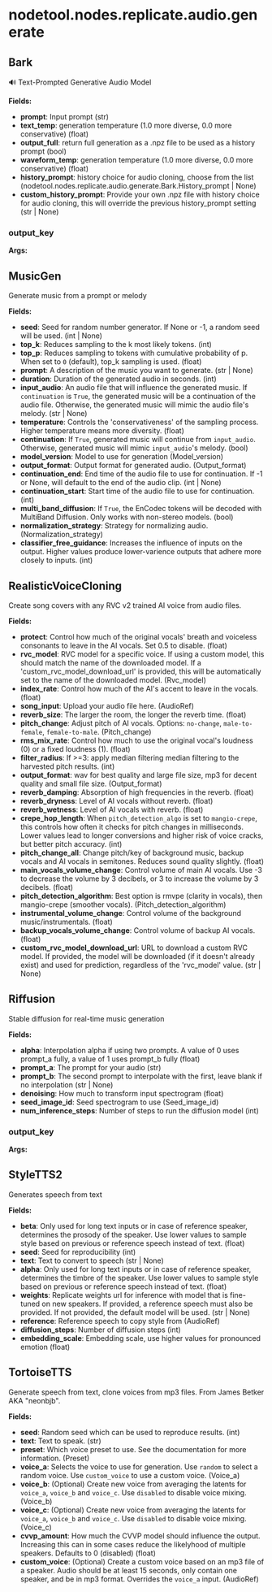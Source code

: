 # nodetool.nodes.replicate.audio.generate

## Bark

🔊 Text-Prompted Generative Audio Model

**Fields:**
- **prompt**: Input prompt (str)
- **text_temp**: generation temperature (1.0 more diverse, 0.0 more conservative) (float)
- **output_full**: return full generation as a .npz file to be used as a history prompt (bool)
- **waveform_temp**: generation temperature (1.0 more diverse, 0.0 more conservative) (float)
- **history_prompt**: history choice for audio cloning, choose from the list (nodetool.nodes.replicate.audio.generate.Bark.History_prompt | None)
- **custom_history_prompt**: Provide your own .npz file with history choice for audio cloning, this will override the previous history_prompt setting (str | None)

### output_key

**Args:**


## MusicGen

Generate music from a prompt or melody

**Fields:**
- **seed**: Seed for random number generator. If None or -1, a random seed will be used. (int | None)
- **top_k**: Reduces sampling to the k most likely tokens. (int)
- **top_p**: Reduces sampling to tokens with cumulative probability of p. When set to  `0` (default), top_k sampling is used. (float)
- **prompt**: A description of the music you want to generate. (str | None)
- **duration**: Duration of the generated audio in seconds. (int)
- **input_audio**: An audio file that will influence the generated music. If `continuation` is `True`, the generated music will be a continuation of the audio file. Otherwise, the generated music will mimic the audio file's melody. (str | None)
- **temperature**: Controls the 'conservativeness' of the sampling process. Higher temperature means more diversity. (float)
- **continuation**: If `True`, generated music will continue from `input_audio`. Otherwise, generated music will mimic `input_audio`'s melody. (bool)
- **model_version**: Model to use for generation (Model_version)
- **output_format**: Output format for generated audio. (Output_format)
- **continuation_end**: End time of the audio file to use for continuation. If -1 or None, will default to the end of the audio clip. (int | None)
- **continuation_start**: Start time of the audio file to use for continuation. (int)
- **multi_band_diffusion**: If `True`, the EnCodec tokens will be decoded with MultiBand Diffusion. Only works with non-stereo models. (bool)
- **normalization_strategy**: Strategy for normalizing audio. (Normalization_strategy)
- **classifier_free_guidance**: Increases the influence of inputs on the output. Higher values produce lower-varience outputs that adhere more closely to inputs. (int)


## RealisticVoiceCloning

Create song covers with any RVC v2 trained AI voice from audio files.

**Fields:**
- **protect**: Control how much of the original vocals' breath and voiceless consonants to leave in the AI vocals. Set 0.5 to disable. (float)
- **rvc_model**: RVC model for a specific voice. If using a custom model, this should match the name of the downloaded model. If a 'custom_rvc_model_download_url' is provided, this will be automatically set to the name of the downloaded model. (Rvc_model)
- **index_rate**: Control how much of the AI's accent to leave in the vocals. (float)
- **song_input**: Upload your audio file here. (AudioRef)
- **reverb_size**: The larger the room, the longer the reverb time. (float)
- **pitch_change**: Adjust pitch of AI vocals. Options: `no-change`, `male-to-female`, `female-to-male`. (Pitch_change)
- **rms_mix_rate**: Control how much to use the original vocal's loudness (0) or a fixed loudness (1). (float)
- **filter_radius**: If >=3: apply median filtering median filtering to the harvested pitch results. (int)
- **output_format**: wav for best quality and large file size, mp3 for decent quality and small file size. (Output_format)
- **reverb_damping**: Absorption of high frequencies in the reverb. (float)
- **reverb_dryness**: Level of AI vocals without reverb. (float)
- **reverb_wetness**: Level of AI vocals with reverb. (float)
- **crepe_hop_length**: When `pitch_detection_algo` is set to `mangio-crepe`, this controls how often it checks for pitch changes in milliseconds. Lower values lead to longer conversions and higher risk of voice cracks, but better pitch accuracy. (int)
- **pitch_change_all**: Change pitch/key of background music, backup vocals and AI vocals in semitones. Reduces sound quality slightly. (float)
- **main_vocals_volume_change**: Control volume of main AI vocals. Use -3 to decrease the volume by 3 decibels, or 3 to increase the volume by 3 decibels. (float)
- **pitch_detection_algorithm**: Best option is rmvpe (clarity in vocals), then mangio-crepe (smoother vocals). (Pitch_detection_algorithm)
- **instrumental_volume_change**: Control volume of the background music/instrumentals. (float)
- **backup_vocals_volume_change**: Control volume of backup AI vocals. (float)
- **custom_rvc_model_download_url**: URL to download a custom RVC model. If provided, the model will be downloaded (if it doesn't already exist) and used for prediction, regardless of the 'rvc_model' value. (str | None)


## Riffusion

Stable diffusion for real-time music generation

**Fields:**
- **alpha**: Interpolation alpha if using two prompts. A value of 0 uses prompt_a fully, a value of 1 uses prompt_b fully (float)
- **prompt_a**: The prompt for your audio (str)
- **prompt_b**: The second prompt to interpolate with the first, leave blank if no interpolation (str | None)
- **denoising**: How much to transform input spectrogram (float)
- **seed_image_id**: Seed spectrogram to use (Seed_image_id)
- **num_inference_steps**: Number of steps to run the diffusion model (int)

### output_key

**Args:**


## StyleTTS2

Generates speech from text

**Fields:**
- **beta**: Only used for long text inputs or in case of reference speaker,             determines the prosody of the speaker. Use lower values to sample style based             on previous or reference speech instead of text. (float)
- **seed**: Seed for reproducibility (int)
- **text**: Text to convert to speech (str | None)
- **alpha**: Only used for long text inputs or in case of reference speaker,             determines the timbre of the speaker. Use lower values to sample style based             on previous or reference speech instead of text. (float)
- **weights**: Replicate weights url for inference with model that is fine-tuned on new speakers.            If provided, a reference speech must also be provided.             If not provided, the default model will be used. (str | None)
- **reference**: Reference speech to copy style from (AudioRef)
- **diffusion_steps**: Number of diffusion steps (int)
- **embedding_scale**: Embedding scale, use higher values for pronounced emotion (float)


## TortoiseTTS

Generate speech from text, clone voices from mp3 files. From James Betker AKA "neonbjb".

**Fields:**
- **seed**: Random seed which can be used to reproduce results. (int)
- **text**: Text to speak. (str)
- **preset**: Which voice preset to use. See the documentation for more information. (Preset)
- **voice_a**: Selects the voice to use for generation. Use `random` to select a random voice. Use `custom_voice` to use a custom voice. (Voice_a)
- **voice_b**: (Optional) Create new voice from averaging the latents for `voice_a`, `voice_b` and `voice_c`. Use `disabled` to disable voice mixing. (Voice_b)
- **voice_c**: (Optional) Create new voice from averaging the latents for `voice_a`, `voice_b` and `voice_c`. Use `disabled` to disable voice mixing. (Voice_c)
- **cvvp_amount**: How much the CVVP model should influence the output. Increasing this can in some cases reduce the likelyhood of multiple speakers. Defaults to 0 (disabled) (float)
- **custom_voice**: (Optional) Create a custom voice based on an mp3 file of a speaker. Audio should be at least 15 seconds, only contain one speaker, and be in mp3 format. Overrides the `voice_a` input. (AudioRef)


